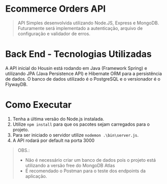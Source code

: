 # Ecommerce Orders API

> API Simples desenvolvida utilizando Node.JS, Express e MongoDB. Futuramente será implementado a autenticação, arquivo de configuração e validador de erros. 

# Back End - Tecnologias Utilizadas

A API inicial do Housin está rodando em Java (Framework Spring) e utilizando JPA (Java Persistence API) e Hibernate ORM para a persistência de dados. O banco de dados utilizado é o PostgreSQL e o versionador é o FlywayDB.

# Como Executar

 1. Tenha a última versão do Node.js instalada.
 2. Utilize `npm install` para que os pacotes sejam carregados para o projeto.
 3. Para ser iniciado o servidor utilize `nodemon .\bin\server.js`.
 4. A API rodará por default na porta 3000
 
>OBS.: 
>* Não é necessário criar um banco de dados pois o projeto está utilizando a versão free do MongoDB Atlas
> * É recomendado o Postman para o teste dos endpoints da aplicação.



